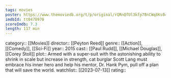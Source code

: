```yaml
---
tags: movies
poster: https://www.themoviedb.org/t/p/original/rQRnQfUl3kfp78nCWq8Ks04vnq1.jpg
imdbId: tt0478970
scoreImdb: 7.3
length: 117 min
---
```


category:: [[Movies]]
director:: [[Peyton Reed]]
genre:: [[Action]], [[Comedy]], [[Sci-Fi]]
year:: 2015
cast:: [[Paul Rudd]], [[Michael Douglas]], [[Corey Stoll]]
plot:: Armed with a super-suit with the astonishing ability to shrink in scale but increase in strength, cat burglar Scott Lang must embrace his inner hero and help his mentor, Dr. Hank Pym, pull off a plan that will save the world.
watchlist:: [[2023-07-13]]
rating::
